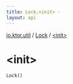 ```yaml
---
title: Lock.<init> - 
layout: api
---
```


<div class='api-docs-breadcrumbs'><a href="../index.html">io.ktor.util</a> / <a href="index.html">Lock</a> / <a href="./-init-.html">&lt;init&gt;</a></div>

# &lt;init&gt;

<div class="signature"><code><span class="identifier">Lock</span><span class="symbol">(</span><span class="symbol">)</span></code></div>
